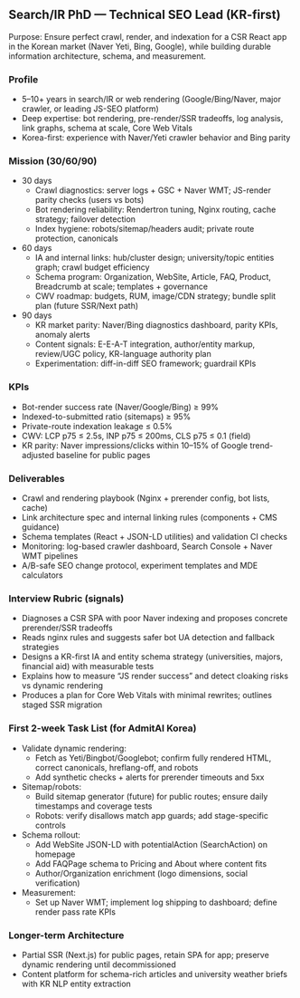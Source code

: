 ## Search/IR PhD — Technical SEO Lead (KR-first)

Purpose: Ensure perfect crawl, render, and indexation for a CSR React app in the Korean market (Naver Yeti, Bing, Google), while building durable information architecture, schema, and measurement.

### Profile
- 5–10+ years in search/IR or web rendering (Google/Bing/Naver, major crawler, or leading JS-SEO platform)
- Deep expertise: bot rendering, pre-render/SSR tradeoffs, log analysis, link graphs, schema at scale, Core Web Vitals
- Korea-first: experience with Naver/Yeti crawler behavior and Bing parity

### Mission (30/60/90)
- 30 days
  - Crawl diagnostics: server logs + GSC + Naver WMT; JS-render parity checks (users vs bots)
  - Bot rendering reliability: Rendertron tuning, Nginx routing, cache strategy; failover detection
  - Index hygiene: robots/sitemap/headers audit; private route protection, canonicals
- 60 days
  - IA and internal links: hub/cluster design; university/topic entities graph; crawl budget efficiency
  - Schema program: Organization, WebSite, Article, FAQ, Product, Breadcrumb at scale; templates + governance
  - CWV roadmap: budgets, RUM, image/CDN strategy; bundle split plan (future SSR/Next path)
- 90 days
  - KR market parity: Naver/Bing diagnostics dashboard, parity KPIs, anomaly alerts
  - Content signals: E-E-A-T integration, author/entity markup, review/UGC policy, KR-language authority plan
  - Experimentation: diff-in-diff SEO framework; guardrail KPIs

### KPIs
- Bot-render success rate (Naver/Google/Bing) ≥ 99%
- Indexed-to-submitted ratio (sitemaps) ≥ 95%
- Private-route indexation leakage ≤ 0.5%
- CWV: LCP p75 ≤ 2.5s, INP p75 ≤ 200ms, CLS p75 ≤ 0.1 (field)
- KR parity: Naver impressions/clicks within 10–15% of Google trend-adjusted baseline for public pages

### Deliverables
- Crawl and rendering playbook (Nginx + prerender config, bot lists, cache)
- Link architecture spec and internal linking rules (components + CMS guidance)
- Schema templates (React + JSON-LD utilities) and validation CI checks
- Monitoring: log-based crawler dashboard, Search Console + Naver WMT pipelines
- A/B-safe SEO change protocol, experiment templates and MDE calculators

### Interview Rubric (signals)
- Diagnoses a CSR SPA with poor Naver indexing and proposes concrete prerender/SSR tradeoffs
- Reads nginx rules and suggests safer bot UA detection and fallback strategies
- Designs a KR-first IA and entity schema strategy (universities, majors, financial aid) with measurable tests
- Explains how to measure “JS render success” and detect cloaking risks vs dynamic rendering
- Produces a plan for Core Web Vitals with minimal rewrites; outlines staged SSR migration

### First 2-week Task List (for AdmitAI Korea)
- Validate dynamic rendering:
  - Fetch as Yeti/Bingbot/Googlebot; confirm fully rendered HTML, correct canonicals, hreflang-off, and robots
  - Add synthetic checks + alerts for prerender timeouts and 5xx
- Sitemap/robots:
  - Build sitemap generator (future) for public routes; ensure daily timestamps and coverage tests
  - Robots: verify disallows match app guards; add stage-specific controls
- Schema rollout:
  - Add WebSite JSON-LD with potentialAction (SearchAction) on homepage
  - Add FAQPage schema to Pricing and About where content fits
  - Author/Organization enrichment (logo dimensions, social verification)
- Measurement:
  - Set up Naver WMT; implement log shipping to dashboard; define render pass rate KPIs

### Longer-term Architecture
- Partial SSR (Next.js) for public pages, retain SPA for app; preserve dynamic rendering until decommissioned
- Content platform for schema-rich articles and university weather briefs with KR NLP entity extraction

